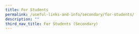 ```yaml
---
title: For Students
permalink: /useful-links-and-info/secondary/for-students/
description: ""
third_nav_title: For Students (Secondary)
---
```

